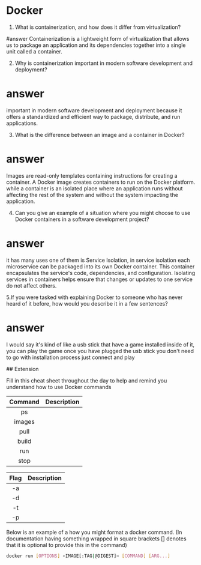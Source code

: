 # Docker

1. What is containerization, and how does it differ from virtualization?

#answer 
Containerization is a lightweight form of virtualization that allows us to package an application and its dependencies together into a single unit called a container. 

2. Why is containerization important in modern software development and deployment?

# answer 

important in modern software development and deployment because it offers a standardized and efficient way to package, distribute, and run applications.


3. What is the difference between an image and a container in Docker?
 # answer 

 Images are read-only templates containing instructions for creating a container. A Docker image creates containers to run on the Docker platform. while a container is an isolated place where an application runs without affecting the rest of the system and without the system impacting the application.


4. Can you give an example of a situation where you might choose to use Docker containers in a software development project?

# answer 
it has many uses one of them is Service Isolation, in service isolation each microservice can be packaged into its own Docker container. This container encapsulates the service's code, dependencies, and configuration. Isolating services in containers helps ensure that changes or updates to one service do not affect others.

5.If you were tasked with explaining Docker to someone who has never heard of it before, how would you describe it in a few sentences?

# answer 

I would say it's kind of like a usb stick that have a game installed inside of it, you can play the game once you have plugged the usb stick you don't need to go with installation process just connect and play 

## Extension

Fill in this cheat sheet throughout the day to help and remind you understand how to use Docker commands

| Command | Description |
| :-----: | ----------- |
|   ps    |
| images  |
|  pull   |
|  build  |
|   run   |
|  stop   |

| Flag | Description  
|:------:|---------------------------------------------------
| -a |
| -d |
| -t |
| -p |

Below is an example of a how you might format a docker command. (In documentation having something wrapped in square brackets [] denotes that it is optional to provide this in the command)

```bash
docker run [OPTIONS] <IMAGE[:TAG|@DIGEST]> [COMMAND] [ARG...]
```
